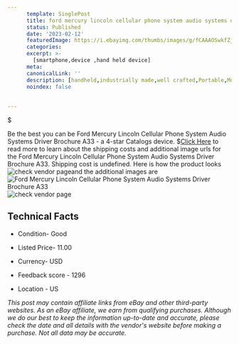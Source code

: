 ```yaml
---
      template: SinglePost
      title: ford mercury lincoln cellular phone system audio systems driver brochure a33
      status: Published
      date: '2023-02-12'
      featuredImage: https://i.ebayimg.com/thumbs/images/g/fCAAAOSwkfZj39Uf/s-l225.jpg
      categories: 
      excerpt: >-
        [smartphone,device ,hand held device]
      meta:
      canonicalLink: ''
      description: [handheld,industrially made,well crafted,Portable,Mobile,Compact,Convenient,Lightweight,Maneuverable,Man-portable,Miniature,Carriable,Hand-held,Light,Holdable,Transportable,Mobile device,Pocket-sized,On-the-go,Wireless,Cordless,Compact size,Convenient size, smartphone,device ,hand held device]
      noindex: false
      
        
---
```

$

Be the best you can be Ford Mercury Lincoln Cellular Phone System Audio Systems Driver Brochure A33 - a 4-star Catalogs device.
$[Click Here](https://www.ebay.com/itm/144935164816?hash=item21becf1b90%3Ag%3AfCAAAOSwkfZj39Uf&mkevt=1&mkcid=1&mkrid=711-53200-19255-0&campid=%253CePNCampaignId%253E&customid=%253CreferenceId%253E&toolid=10049) to read more to learn about the shipping costs and additional image urls for the Ford Mercury Lincoln Cellular Phone System Audio Systems Driver Brochure A33. Shipping cost is undefined. Here is how the product looks ![check vendor page](https://i.ebayimg.com/thumbs/images/g/fCAAAOSwkfZj39Uf/s-l225.jpg)and the additional images are![Ford Mercury Lincoln Cellular Phone System Audio Systems Driver Brochure A33](https://i.ebayimg.com/images/g/fCAAAOSwkfZj39Uf/s-l1600.jpg)![check vendor page](https://origin-galleryplus.ebayimg.com/ws/web/144935164816_2_0_1/225x225.jpg,https://origin-galleryplus.ebayimg.com/ws/web/144935164816_3_0_1/225x225.jpg,https://origin-galleryplus.ebayimg.com/ws/web/144935164816_4_0_1/225x225.jpg)



 ## Technical Facts 



     
      

 - Condition- Good 


      

 - Listed Price- 11.00 


      

 - Currency- USD 


      

 - Feedback score - 1296 


      

 - Location - US 


      
      

 *_This post may contain affiliate links from eBay and other third-party websites. As an eBay affiliate, we earn from qualifying purchases. Although we do our best to keep the information up-to-date and accurate, please check the date and all details with the vendor's website before making a purchase. Not all data may be accurate._*






